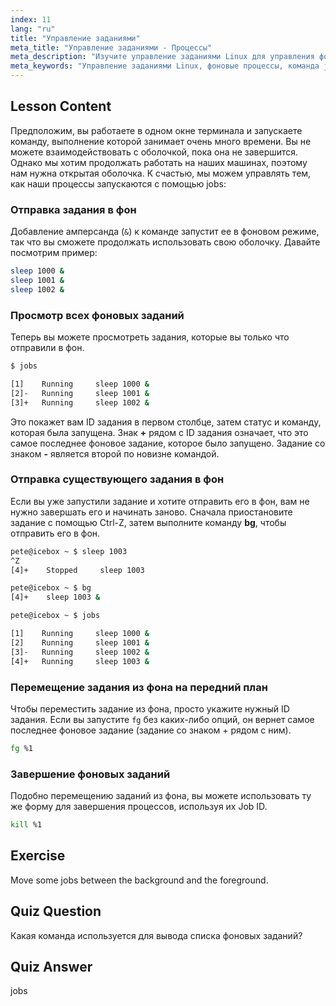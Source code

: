 ```yaml
---
index: 11
lang: "ru"
title: "Управление заданиями"
meta_title: "Управление заданиями - Процессы"
meta_description: "Изучите управление заданиями Linux для управления фоновыми процессами. Изучите команды 'jobs', 'bg', 'fg' и 'kill' для эффективного использования оболочки. Начните свой путь в Linux!"
meta_keywords: "Управление заданиями Linux, фоновые процессы, команда jobs, команда bg, команда fg, команда kill, учебник Linux, Linux для начинающих"
---
```


## Lesson Content

Предположим, вы работаете в одном окне терминала и запускаете команду, выполнение которой занимает очень много времени. Вы не можете взаимодействовать с оболочкой, пока она не завершится. Однако мы хотим продолжать работать на наших машинах, поэтому нам нужна открытая оболочка. К счастью, мы можем управлять тем, как наши процессы запускаются с помощью jobs:

### Отправка задания в фон

Добавление амперсанда (`&`) к команде запустит ее в фоновом режиме, так что вы сможете продолжать использовать свою оболочку. Давайте посмотрим пример:

```bash
sleep 1000 &
sleep 1001 &
sleep 1002 &
```

### Просмотр всех фоновых заданий

Теперь вы можете просмотреть задания, которые вы только что отправили в фон.

```bash
$ jobs

[1]    Running     sleep 1000 &
[2]-   Running     sleep 1001 &
[3]+   Running     sleep 1002 &
```

Это покажет вам ID задания в первом столбце, затем статус и команду, которая была запущена. Знак **+** рядом с ID задания означает, что это самое последнее фоновое задание, которое было запущено. Задание со знаком **-** является второй по новизне командой.

### Отправка существующего задания в фон

Если вы уже запустили задание и хотите отправить его в фон, вам не нужно завершать его и начинать заново. Сначала приостановите задание с помощью Ctrl-Z, затем выполните команду **bg**, чтобы отправить его в фон.

```bash
pete@icebox ~ $ sleep 1003
^Z
[4]+    Stopped     sleep 1003

pete@icebox ~ $ bg
[4]+    sleep 1003 &

pete@icebox ~ $ jobs

[1]    Running     sleep 1000 &
[2]    Running     sleep 1001 &
[3]-   Running     sleep 1002 &
[4]+   Running     sleep 1003 &
```

### Перемещение задания из фона на передний план

Чтобы переместить задание из фона, просто укажите нужный ID задания. Если вы запустите `fg` без каких-либо опций, он вернет самое последнее фоновое задание (задание со знаком + рядом с ним).

```bash
fg %1
```

### Завершение фоновых заданий

Подобно перемещению заданий из фона, вы можете использовать ту же форму для завершения процессов, используя их Job ID.

```bash
kill %1
```

## Exercise

Move some jobs between the background and the foreground.

## Quiz Question

Какая команда используется для вывода списка фоновых заданий?

## Quiz Answer

jobs
